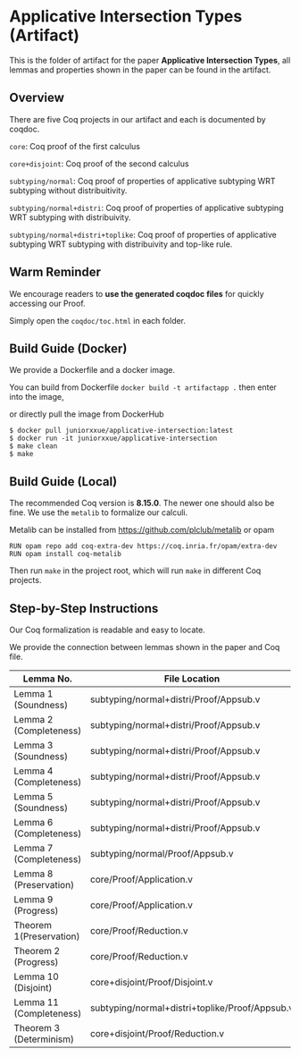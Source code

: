 # Applicative Intersection Types (Artifact)

This is the folder of artifact for the paper **Applicative Intersection Types**, all lemmas and properties shown in the paper can be found in the artifact.

## Overview

There are five Coq projects in our artifact and each is documented by coqdoc.

`core`: Coq proof of the first calculus

`core+disjoint`: Coq proof of the second calculus

`subtyping/normal`: Coq proof of properties of applicative subtyping WRT subtyping without distribuitivity.

`subtyping/normal+distri`: Coq proof of properties of applicative subtyping WRT subtyping with distribuivity.

`subtyping/normal+distri+toplike`: Coq proof of properties of applicative subtyping WRT subtyping with distribuivity and top-like rule.

## Warm Reminder

We encourage readers to **use the generated coqdoc files** for quickly accessing our Proof.

Simply open the `coqdoc/toc.html` in each folder.

## Build Guide (Docker)

We provide a Dockerfile and a docker image.

You can build from Dockerfile `docker build -t artifactapp .` then enter into the image,

or directly pull the image from DockerHub

````shell
$ docker pull juniorxxue/applicative-intersection:latest
$ docker run -it juniorxxue/applicative-intersection
$ make clean
$ make
````

## Build Guide (Local)

The recommended Coq version is **8.15.0**. The newer one should also be fine. We use the `metalib` to formalize our calculi.

Metalib can be installed from https://github.com/plclub/metalib or opam

```
RUN opam repo add coq-extra-dev https://coq.inria.fr/opam/extra-dev
RUN opam install coq-metalib
```

Then run `make` in the project root, which will run `make` in different Coq projects.

## Step-by-Step Instructions

Our Coq formalization is readable and easy to locate.

We provide the connection between lemmas shown in the paper and Coq file.

| Lemma No.               | File Location                                  | Generated Coqdoc Files                                   |
| ----------------------- | ---------------------------------------------- | -------------------------------------------------------- |
| Lemma 1 (Soundness)     | subtyping/normal+distri/Proof/Appsub.v         | subtyping/normal+distri/coqdoc/Proof.Appsub.html         |
| Lemma 2 (Completeness)  | subtyping/normal+distri/Proof/Appsub.v         | subtyping/normal+distri/coqdoc/Proof.Appsub.html         |
| Lemma 3 (Soundness)     | subtyping/normal+distri/Proof/Appsub.v         | subtyping/normal+distri/coqdoc/Proof.Appsub.html         |
| Lemma 4 (Completeness)  | subtyping/normal+distri/Proof/Appsub.v         | subtyping/normal+distri/coqdoc/Proof.Appsub.html         |
| Lemma 5 (Soundness)     | subtyping/normal+distri/Proof/Appsub.v         | subtyping/normal+distri/coqdoc/Proof.Appsub.html         |
| Lemma 6 (Completeness)  | subtyping/normal+distri/Proof/Appsub.v         | subtyping/normal+distri/coqdoc/Proof.Appsub.html         |
| Lemma 7 (Completeness)  | subtyping/normal/Proof/Appsub.v                | subtyping/normal/coqdoc/Proof.Appsub.html                |
| Lemma 8 (Preservation)  | core/Proof/Application.v                       | core/coqdoc/Proof.Application.html                       |
| Lemma 9 (Progress)      | core/Proof/Application.v                       | core/coqdoc/Proof.Application.html                       |
| Theorem 1(Preservation) | core/Proof/Reduction.v                         | core/coqdoc/Proof.Reduction.html                         |
| Theorem 2 (Progress)    | core/Proof/Reduction.v                         | core/coqdoc/Proof.Reduction.html                         |
| Lemma 10 (Disjoint)     | core+disjoint/Proof/Disjoint.v                 | core+disjoint/coqdoc/Proof.Disjoint.html                 |
| Lemma 11 (Completeness) | subtyping/normal+distri+toplike/Proof/Appsub.v | subtyipng/normal+distri+toplike/coqdoc/Proof.Appsub.html |
| Theorem 3 (Determinism) | core+disjoint/Proof/Reduction.v                | core+disjoint/coqdoc/Proof.Reduction.html                |

